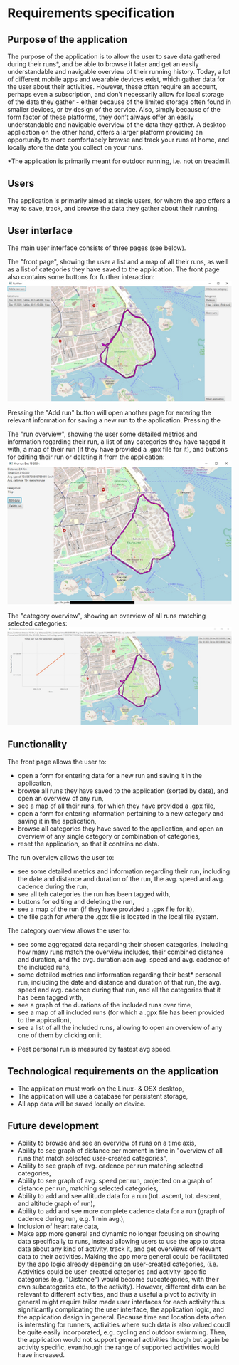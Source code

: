 # Requirements specification

## Purpose of the application

The purpose of the application is to allow the user to save data gathered during their runs*, and be able to browse it later and get an easily understandable and navigable overview of their running history. Today, a lot of different mobile apps and wearable devices exist, which gather data for the user about their activities. However, these often require an account, perhaps even a subscription, and don't necessarily allow for local storage of the data they gather - either because of the limited storage often found in smaller devices, or by design of the service. Also, simply because of the form factor of these platforms, they don’t always offer an easily understandable and navigable overview of the data they gather. A desktop application on the other hand, offers a larger platform providing an opportunity to more comfortabely browse and track your runs at home, and locally store the data you collect on your runs.

*The application is primarily meant for outdoor running, i.e. not on treadmill.

## Users

The application is primarily aimed at single users, for whom the app offers a way to save, track, and browse the data they gather about their running.

## User interface

The main user interface consists of three pages (see below).

The "front page", showing the user a list and a map of all their runs, as well as a list of categories they have saved to the application. The front page also contains some buttons for further interaction:
<img src="https://github.com/jrhel/ot-harjoitustyo2020/blob/master/documentation/pictures/frontPage.jpg">

Pressing the "Add run" button will open another page for entering the relevant information for saving a new run to the application.
Pressing the 

The "run overview", showing the user some detailed metrics and information regarding their run, a list of any categories they have tagged it with, a map of their run (if they have provided a .gpx file for it), and buttons for editing their run or deleting it from the application:
<img src="https://github.com/jrhel/ot-harjoitustyo2020/blob/master/documentation/pictures/runPage.jpg">

The "category overview", showing an overview of all runs matching selected categories:
<img src="https://github.com/jrhel/ot-harjoitustyo2020/blob/master/documentation/pictures/overviewPage.jpg">

## Functionality

The front page allows the user to:
-   open a form for entering data for a new run and saving it in the application,
-   browse all runs they have saved to the application (sorted by date), and open an overview of any run,
-   see a map of all their runs, for which they have provided a .gpx file,
-   open a form for entering information pertaining to a new category and saving it in the application, 
-   browse all categories they have saved to the application, and open an overview of any single category or combination of categories,
-   reset the application, so that it contains no data.

The run overview allows the user to:
-   see some detailed metrics and information regarding their run, including the date and distance and duration of the run, the avg. speed and avg. cadence during the run, 
-   see all teh categories the run has been tagged with,
-   buttons for editing and deleting the run,
-   see a map of the run (if they have provided a .gpx file for it),
-   the file path for where the .gpx file is located in the local file system.

The category overview allows the user to:
-   see some aggregated data regarding their shosen categories, including how many runs match the overview includes, their combined distance and duration, and the avg. duration adn avg. speed and avg. cadence of the included runs,
-   some detailed metrics and information regarding their best* personal run, including the date and distance and duration of that run, the avg. speed and avg. cadence during that run, and all the categories that it has been tagged with,
-   see a graph of the durations of the included runs over time,
-   see a map of all included runs (for which a .gpx file has been provided to the appication),
-   see a list of all the included runs, allowing to open an overview of any one of them by clicking on it.

* Pest personal run is measured by fastest avg speed.

## Technological requirements on the application

-   The application must work on the Linux- & OSX desktop,
-   The application will use a database for persistent storage,
-   All app data will be saved locally on device.

## Future development

-   Ability to browse and see an overview of runs on a time axis,
-   Ability to see graph of distance per moment in time in "overview of all runs that match selected user-created categories",
-   Ability to see graph of avg. cadence per run matching selected categories,
-   Ability to see graph of avg. speed per run, projected on a graph of distance per run, matching selected categories,
-   Ability to add and see altitude data for a run (tot. ascent, tot. descent, and altitude graph of run),
-   Ability to add and see more complete cadence data for a run (graph of cadence during run, e.g. 1 min avg.),
-   Inclusion of heart rate data,
-   Make app more general and dynamic no longer focusing on showing data specifically to runs, instead allowing users to use the app to stora data about any kind of activity, track it, and get overviews of relevant data to their activities. Making the app more general could be facilitated by the app logic already depending on user-created categories, (i.e. Activities could be user-created categories and activity-specific categories  (e.g. "Distance") would become subcategories, with their own subcategories etc., to the activity). However, different data can be relevant to different activities, and thus a useful a pivot to activity in general might require tailor made user interfaces for each activity  thus significantly complicating the user interface, the application logic, and the application design in general. Because time and location data often is interesting for runners, activities where such data is also valued coudl be quite easily incorporated, e.g. cycling and outdoor swimming. Then, the application would not support genearl activities though but again be activity specific, evanthough the range of supported activities would have increased.
